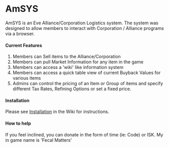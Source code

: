 AmSYS
=====
AmSYS is an Eve Alliance/Corporation Logistics system.  The system was designed to allow members to interact with 
Corporation / Alliance programs via a browser.

#### Current Features

1. Members can Sell items to the Alliance/Corporation
2. Members can pull Market Information for any item in the game
3. Members can access a 'wiki' like information system
4. Members can access a quick table view of current Buyback Values for various items
5. Admins can control the pricing of an Item or Group of items and specify different Tax Rates, Refining Options or set
a fixed price.

#### Installation
Please see [Installation](https://github.com/binarygod/AmSYS/wiki/1.-Installation) in the Wiki for instructions.


#### How to help
If you feel inclined, you can donate in the form of time (ie: Code) or ISK.  My in game name is 'Fecal Matters'